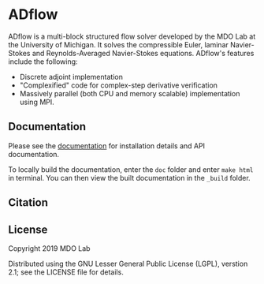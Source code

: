 # ADflow
ADflow is a multi-block structured flow solver developed by the MDO Lab at the University of Michigan.
It solves the compressible Euler, laminar Navier-Stokes and Reynolds-Averaged Navier-Stokes equations.
ADflow's features include the following:

- Discrete adjoint implementation
- "Complexified" code for complex-step derivative verification
- Massively parallel (both CPU and memory scalable) implementation using MPI.

## Documentation
Please see the [documentation](http://mdolab.engin.umich.edu/docs/packages/adflow/doc/index.html) for installation details and API documentation.

To locally build the documentation, enter the `doc` folder and enter `make html` in terminal.
You can then view the built documentation in the `_build` folder.

## Citation

## License
Copyright 2019 MDO Lab

Distributed using the GNU Lesser General Public License (LGPL), verstion 2.1; see
the LICENSE file for details.